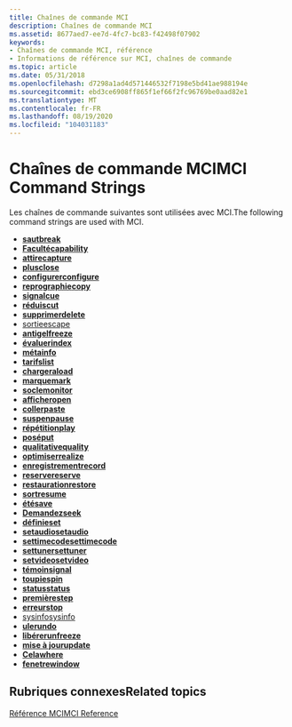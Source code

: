 ```yaml
---
title: Chaînes de commande MCI
description: Chaînes de commande MCI
ms.assetid: 8677aed7-ee7d-4fc7-bc83-f42498f07902
keywords:
- Chaînes de commande MCI, référence
- Informations de référence sur MCI, chaînes de commande
ms.topic: article
ms.date: 05/31/2018
ms.openlocfilehash: d7298a1ad4d571446532f7198e5bd41ae988194e
ms.sourcegitcommit: ebd3ce6908ff865f1ef66f2fc96769be0aad82e1
ms.translationtype: MT
ms.contentlocale: fr-FR
ms.lasthandoff: 08/19/2020
ms.locfileid: "104031183"
---
```

# <a name="mci-command-strings"></a><span data-ttu-id="3e37d-105">Chaînes de commande MCI</span><span class="sxs-lookup"><span data-stu-id="3e37d-105">MCI Command Strings</span></span>

<span data-ttu-id="3e37d-106">Les chaînes de commande suivantes sont utilisées avec MCI.</span><span class="sxs-lookup"><span data-stu-id="3e37d-106">The following command strings are used with MCI.</span></span>

-   [<span data-ttu-id="3e37d-107">**saut**</span><span class="sxs-lookup"><span data-stu-id="3e37d-107">**break**</span></span>](break.md)
-   [<span data-ttu-id="3e37d-108">**Faculté**</span><span class="sxs-lookup"><span data-stu-id="3e37d-108">**capability**</span></span>](capability.md)
-   [<span data-ttu-id="3e37d-109">**attire**</span><span class="sxs-lookup"><span data-stu-id="3e37d-109">**capture**</span></span>](capture.md)
-   [<span data-ttu-id="3e37d-110">**plus**</span><span class="sxs-lookup"><span data-stu-id="3e37d-110">**close**</span></span>](close.md)
-   [<span data-ttu-id="3e37d-111">**configurer**</span><span class="sxs-lookup"><span data-stu-id="3e37d-111">**configure**</span></span>](configure.md)
-   [<span data-ttu-id="3e37d-112">**reprographie**</span><span class="sxs-lookup"><span data-stu-id="3e37d-112">**copy**</span></span>](copy.md)
-   [<span data-ttu-id="3e37d-113">**signal**</span><span class="sxs-lookup"><span data-stu-id="3e37d-113">**cue**</span></span>](cue.md)
-   [<span data-ttu-id="3e37d-114">**réduis**</span><span class="sxs-lookup"><span data-stu-id="3e37d-114">**cut**</span></span>](cut.md)
-   [<span data-ttu-id="3e37d-115">**supprimer**</span><span class="sxs-lookup"><span data-stu-id="3e37d-115">**delete**</span></span>](delete.md)
-   [<span data-ttu-id="3e37d-116">sortie</span><span class="sxs-lookup"><span data-stu-id="3e37d-116">escape</span></span>](escape.md)
-   [<span data-ttu-id="3e37d-117">**antigel**</span><span class="sxs-lookup"><span data-stu-id="3e37d-117">**freeze**</span></span>](freeze.md)
-   [<span data-ttu-id="3e37d-118">**évaluer**</span><span class="sxs-lookup"><span data-stu-id="3e37d-118">**index**</span></span>](./windows-multimedia-start-page.md)
-   [<span data-ttu-id="3e37d-119">**méta**</span><span class="sxs-lookup"><span data-stu-id="3e37d-119">**info**</span></span>](info.md)
-   [<span data-ttu-id="3e37d-120">**tarifs**</span><span class="sxs-lookup"><span data-stu-id="3e37d-120">**list**</span></span>](list.md)
-   [<span data-ttu-id="3e37d-121">**chargera**</span><span class="sxs-lookup"><span data-stu-id="3e37d-121">**load**</span></span>](load.md)
-   [<span data-ttu-id="3e37d-122">**marque**</span><span class="sxs-lookup"><span data-stu-id="3e37d-122">**mark**</span></span>](mark.md)
-   [<span data-ttu-id="3e37d-123">**socle**</span><span class="sxs-lookup"><span data-stu-id="3e37d-123">**monitor**</span></span>](monitor.md)
-   [<span data-ttu-id="3e37d-124">**afficher**</span><span class="sxs-lookup"><span data-stu-id="3e37d-124">**open**</span></span>](open.md)
-   [<span data-ttu-id="3e37d-125">**coller**</span><span class="sxs-lookup"><span data-stu-id="3e37d-125">**paste**</span></span>](paste.md)
-   [<span data-ttu-id="3e37d-126">**suspen**</span><span class="sxs-lookup"><span data-stu-id="3e37d-126">**pause**</span></span>](pause.md)
-   [<span data-ttu-id="3e37d-127">**répétition**</span><span class="sxs-lookup"><span data-stu-id="3e37d-127">**play**</span></span>](play.md)
-   [<span data-ttu-id="3e37d-128">**posé**</span><span class="sxs-lookup"><span data-stu-id="3e37d-128">**put**</span></span>](put.md)
-   [<span data-ttu-id="3e37d-129">**qualitative**</span><span class="sxs-lookup"><span data-stu-id="3e37d-129">**quality**</span></span>](quality.md)
-   [<span data-ttu-id="3e37d-130">**optimiser**</span><span class="sxs-lookup"><span data-stu-id="3e37d-130">**realize**</span></span>](realize.md)
-   [<span data-ttu-id="3e37d-131">**enregistrement**</span><span class="sxs-lookup"><span data-stu-id="3e37d-131">**record**</span></span>](record.md)
-   [<span data-ttu-id="3e37d-132">**reserve**</span><span class="sxs-lookup"><span data-stu-id="3e37d-132">**reserve**</span></span>](reserve.md)
-   [<span data-ttu-id="3e37d-133">**restauration**</span><span class="sxs-lookup"><span data-stu-id="3e37d-133">**restore**</span></span>](restore.md)
-   [<span data-ttu-id="3e37d-134">**sort**</span><span class="sxs-lookup"><span data-stu-id="3e37d-134">**resume**</span></span>](resume.md)
-   [<span data-ttu-id="3e37d-135">**été**</span><span class="sxs-lookup"><span data-stu-id="3e37d-135">**save**</span></span>](save.md)
-   [<span data-ttu-id="3e37d-136">**Demandez**</span><span class="sxs-lookup"><span data-stu-id="3e37d-136">**seek**</span></span>](seek.md)
-   [<span data-ttu-id="3e37d-137">**définie**</span><span class="sxs-lookup"><span data-stu-id="3e37d-137">**set**</span></span>](set.md)
-   [<span data-ttu-id="3e37d-138">**setaudio**</span><span class="sxs-lookup"><span data-stu-id="3e37d-138">**setaudio**</span></span>](setaudio.md)
-   [<span data-ttu-id="3e37d-139">**settimecode**</span><span class="sxs-lookup"><span data-stu-id="3e37d-139">**settimecode**</span></span>](settimecode.md)
-   [<span data-ttu-id="3e37d-140">**settuner**</span><span class="sxs-lookup"><span data-stu-id="3e37d-140">**settuner**</span></span>](settuner.md)
-   [<span data-ttu-id="3e37d-141">**setvideo**</span><span class="sxs-lookup"><span data-stu-id="3e37d-141">**setvideo**</span></span>](setvideo.md)
-   [<span data-ttu-id="3e37d-142">**témoin**</span><span class="sxs-lookup"><span data-stu-id="3e37d-142">**signal**</span></span>](signal.md)
-   [<span data-ttu-id="3e37d-143">**toupie**</span><span class="sxs-lookup"><span data-stu-id="3e37d-143">**spin**</span></span>](spin.md)
-   [<span data-ttu-id="3e37d-144">**status**</span><span class="sxs-lookup"><span data-stu-id="3e37d-144">**status**</span></span>](status.md)
-   [<span data-ttu-id="3e37d-145">**première**</span><span class="sxs-lookup"><span data-stu-id="3e37d-145">**step**</span></span>](step.md)
-   [<span data-ttu-id="3e37d-146">**erreur**</span><span class="sxs-lookup"><span data-stu-id="3e37d-146">**stop**</span></span>](stop.md)
-   [<span data-ttu-id="3e37d-147">sysinfo</span><span class="sxs-lookup"><span data-stu-id="3e37d-147">sysinfo</span></span>](sysinfo.md)
-   [<span data-ttu-id="3e37d-148">**uler**</span><span class="sxs-lookup"><span data-stu-id="3e37d-148">**undo**</span></span>](undo.md)
-   [<span data-ttu-id="3e37d-149">**libérer**</span><span class="sxs-lookup"><span data-stu-id="3e37d-149">**unfreeze**</span></span>](unfreeze.md)
-   [<span data-ttu-id="3e37d-150">**mise à jour**</span><span class="sxs-lookup"><span data-stu-id="3e37d-150">**update**</span></span>](update.md)
-   [<span data-ttu-id="3e37d-151">**Cela**</span><span class="sxs-lookup"><span data-stu-id="3e37d-151">**where**</span></span>](where.md)
-   [<span data-ttu-id="3e37d-152">**fenetre**</span><span class="sxs-lookup"><span data-stu-id="3e37d-152">**window**</span></span>](window.md)

## <a name="related-topics"></a><span data-ttu-id="3e37d-153">Rubriques connexes</span><span class="sxs-lookup"><span data-stu-id="3e37d-153">Related topics</span></span>

<dl> <dt>

[<span data-ttu-id="3e37d-154">Référence MCI</span><span class="sxs-lookup"><span data-stu-id="3e37d-154">MCI Reference</span></span>](mci-reference.md)
</dt> </dl>

 

 